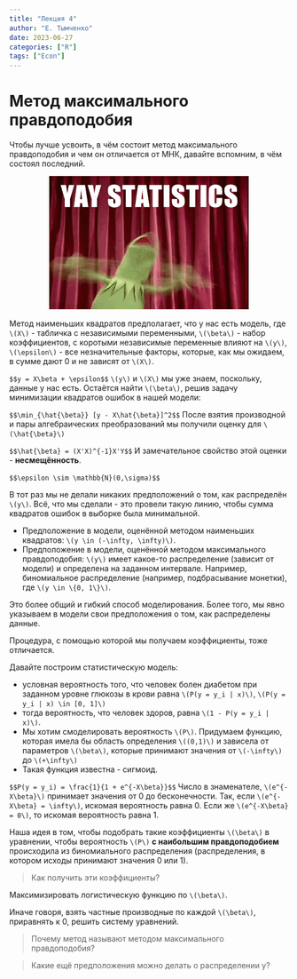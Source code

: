 ```yaml
---
title: "Лекция 4"
author: "Е. Тымченко"
date: 2023-06-27
categories: ["R"]
tags: ["Econ"]
---
```


# Метод максимального правдоподобия

Чтобы лучше усвоить, в чём состоит метод максимального правдоподобия и чем он отличается от МНК, давайте вспомним, в чём состоял последний.

<center>

![yay](https://raw.githubusercontent.com/ETymch/Econometrics_2023/main/Pics/yay_statistics.gif)

</center>

Метод наименьших квадратов предполагает, что у нас есть модель, где `\(X\)` - табличка с независимыми переменными, `\(\beta\)` - набор коэффициентов, с коротыми независимые переменные влияют на `\(y\)`, `\(\epsilon\)` - все незначительные факторы, которые, как мы ожидаем, в сумме дают 0 и не зависят от `\(X\)`.

`$$y = X\beta + \epsilon$$`
`\(y\)` и `\(X\)` мы уже знаем, поскольку, данные у нас есть. Остаётся найти `\(\beta\)`, решив задачу минимизации квадратов ошибок в нашей модели:

`$$\min_{\hat{\beta}} [y - X\hat{\beta}]^2$$`
После взятия производной и пары алгебраических преобразований мы получили оценку для `\(\hat{\beta}\)`

`$$\hat{\beta} = (X'X)^{-1}X'Y$$`
И замечательное свойство этой оценки - **несмещённость**.

`$$\epsilon \sim \mathbb{N}(0,\sigma)$$`

В тот раз мы не делали никаких предположений о том, как распределён `\(y\)`. Всё, что мы сделали - это провели такую линию, чтобы сумма квадратов ошибок в выборке была минимальной. 

* Предположение в модели, оценённой методом наименьших квадратов: `\(y \in (-\infty, \infty)\)`.
* Предположение в модели, оценённой методом максимального правдоподобия: `\(у\)` имеет какое-то распределение (зависит от модели) и определена на заданном интервале. Например, биномиальное распределение (например, подбрасывание монетки), где `\(y \in \{0, 1\}\)`.

Это более общий и гибкий способ моделирования. Более того, мы явно указываем в модели свои предположения о том, как распределены данные.

Процедура, с помощью которой мы получаем коэффициенты, тоже отличается.

Давайте построим статистическую модель:

* условная вероятность того, что человек болен диабетом при заданном уровне глюкозы в крови равна `\(P(y = y_i | x)\)`, `\(P(y = y_i | x) \in [0, 1]\)`
* тогда вероятность, что человек здоров, равна `\(1 - P(y = y_i | x)\)`.
* Мы хотим смоделировать вероятность `\(P\)`. Придумаем функцию, которая имела бы область определения `\((0,1)\)` и зависела от параметров `\(\beta\)`, которые принимают значения от `\(-\infty\)` до `\(+\infty\)`
* Такая функция известна - сигмоид.

`$$P(y = y_i) = \frac{1}{1 + e^{-X\beta}}$$`
Число в знаменателе, `\(e^{-X\beta}\)` принимает значения от 0 до бесконечности. Так, если `\(e^{-X\beta} = \infty\)`, искомая вероятность равна 0. Если же `\(e^{-X\beta} = 0\)`, то искомая вероятность равна 1.

Наша идея в том, чтобы подобрать такие коэффициенты `\(\beta\)` в уравнении, чтобы вероятность `\(P\)`  **с наибольшим правдоподобием** происходила из биномиального распределения (распределения, в котором исходы принимают значения 0 или 1).

> Как получить эти коэффициенты?

Максимизировать логистическую функцию по `\(\beta\)`.

Иначе говоря, взять частные производные по каждой `\(\beta\)`, приравнять к 0, решить систему уравнений.

> Почему метод называют методом максимального правдоподобия?

> Какие ещё предположения можно делать о распределении y?
